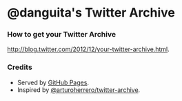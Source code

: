# @danguita's Twitter Archive

### How to get your Twitter Archive

http://blog.twitter.com/2012/12/your-twitter-archive.html.

### Credits

* Served by [GitHub Pages](https://github.com/danguita/twitter-archive/tree/gh-pages).
* Inspired by [@arturoherrero/twitter-archive](https://github.com/arturoherrero/twitter-archive).
